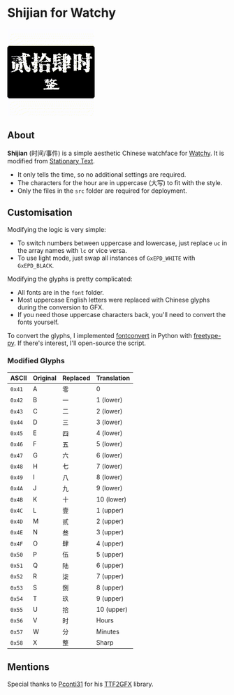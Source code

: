 # Shijian for Watchy

![Shijian screenshot](/screenshot/Shijian.gif?raw=true)

## About
**Shijian** (时间/事件) is a simple aesthetic Chinese watchface for [Watchy](https://watchy.sqfmi.com/). It is modified from [Stationary Text](https://github.com/BraininaBowl/Stationary-Text-for-Watchy).

* It only tells the time, so no additional settings are required.
* The characters for the hour are in uppercase (大写) to fit with the style.
* Only the files in the `src` folder are required for deployment.

## Customisation
Modifying the logic is very simple:
* To switch numbers between uppercase and lowercase, just replace `uc` in the array names with `lc` or vice versa.
* To use light mode, just swap all instances of `GxEPD_WHITE` with `GxEPD_BLACK`.

Modifying the glyphs is pretty complicated:
* All fonts are in the `font` folder.
* Most uppercase English letters were replaced with Chinese glyphs during the conversion to GFX.
* If you need those uppercase characters back, you'll need to convert the fonts yourself.

To convert the glyphs, I implemented [fontconvert](https://github.com/adafruit/Adafruit-GFX-Library/tree/master/fontconvert) in Python with [freetype-py](https://pypi.org/project/freetype-py/). If there's interest, I'll open-source the script.

### Modified Glyphs
| ASCII | Original | Replaced | Translation |
| - | - | - | - |
| `0x41` | A | 零 | 0 |
| `0x42` | B | 一 | 1 (lower) |
| `0x43` | C | 二 | 2 (lower) |
| `0x44` | D | 三 | 3 (lower) |
| `0x45` | E | 四 | 4 (lower) |
| `0x46` | F | 五 | 5 (lower) |
| `0x47` | G | 六 | 6 (lower) |
| `0x48` | H | 七 | 7 (lower) |
| `0x49` | I | 八 | 8 (lower) |
| `0x4A` | J | 九 | 9 (lower) |
| `0x4B` | K | 十 | 10 (lower) |
| `0x4C` | L | 壹 | 1 (upper) |
| `0x4D` | M | 贰 | 2 (upper) |
| `0x4E` | N | 叁 | 3 (upper) |
| `0x4F` | O | 肆 | 4 (upper) |
| `0x50` | P | 伍 | 5 (upper) |
| `0x51` | Q | 陆 | 6 (upper) |
| `0x52` | R | 柒 | 7 (upper) |
| `0x53` | S | 捌 | 8 (upper) |
| `0x54` | T | 玖 | 9 (upper) |
| `0x55` | U | 拾 | 10 (upper) |
| `0x56` | V | 时 | Hours |
| `0x57` | W | 分 | Minutes |
| `0x58` | X | 整 | Sharp |

## Mentions
Special thanks to [Pconti31](https://github.com/Pconti31) for his [TTF2GFX](https://github.com/Pconti31/TTF2GFX) library.
